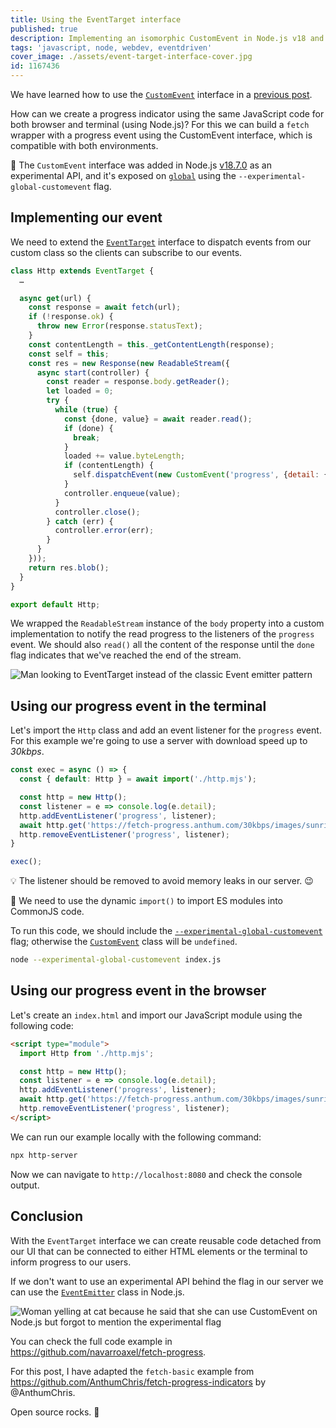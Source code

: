 ```yaml
---
title: Using the EventTarget interface
published: true
description: Implementing an isomorphic CustomEvent in Node.js v18 and the browser.
tags: 'javascript, node, webdev, eventdriven'
cover_image: ./assets/event-target-interface-cover.jpg
id: 1167436
---
```


We have learned how to use the [`CustomEvent`](https://developer.mozilla.org/en-US/docs/Web/API/CustomEvent) interface in a [previous post](https://dev.to/cloudx/the-customevent-interface-2bfo).

How can we create a progress indicator using the same JavaScript code for both browser and terminal (using Node.js)? For this we can build a `fetch` wrapper with a progress event using the CustomEvent interface, which is compatible with both environments.

📣 The `CustomEvent` interface was added in Node.js [v18.7.0](https://nodejs.org/en/blog/release/v18.7.0/) as an experimental API, and it's exposed on [`global`](https://nodejs.org/dist/latest/docs/api/globals.html#global) using the `--experimental-global-customevent` flag.

## Implementing our event

We need to extend the [`EventTarget`](https://nodejs.org/dist/latest/docs/api/events.html#eventtarget-and-event-api) interface to dispatch events from our custom class so the clients can subscribe to our events.

```javascript
class Http extends EventTarget {
  …

  async get(url) {
    const response = await fetch(url);
    if (!response.ok) {
      throw new Error(response.statusText);
    }
    const contentLength = this._getContentLength(response);
    const self = this;
    const res = new Response(new ReadableStream({
      async start(controller) {
        const reader = response.body.getReader();
        let loaded = 0;
        try {
          while (true) {
            const {done, value} = await reader.read();
            if (done) {
              break;
            }
            loaded += value.byteLength;
            if (contentLength) {
              self.dispatchEvent(new CustomEvent('progress', {detail: {contentLength, loaded}}));
            }
            controller.enqueue(value);
          }
          controller.close();
        } catch (err) {
          controller.error(err);
        }
      }
    }));
    return res.blob();
  }
}

export default Http;
```

We wrapped the `ReadableStream` instance of the `body` property into a custom implementation to notify the read progress to the listeners of the `progress` event. We should also `read()` all the content of the response until the `done` flag indicates that we've reached the end of the stream.

![Man looking to EventTarget instead of the classic Event emitter pattern](https://dev-to-uploads.s3.amazonaws.com/uploads/articles/gnhex9rmqvdcxw2sclsc.png)

## Using our progress event in the terminal

Let's import the `Http` class and add an event listener for the `progress` event. For this example we're going to use a server with download speed up to _30kbps_.

```javascript
const exec = async () => {
  const { default: Http } = await import('./http.mjs');

  const http = new Http();
  const listener = e => console.log(e.detail);
  http.addEventListener('progress', listener);
  await http.get('https://fetch-progress.anthum.com/30kbps/images/sunrise-baseline.jpg');
  http.removeEventListener('progress', listener);
}

exec();
```

💡 The listener should be removed to avoid memory leaks in our server. 😉

🧠 We need to use the dynamic `import()` to import ES modules into CommonJS code.

To run this code, we should include the [`--experimental-global-customevent`](https://nodejs.org/dist/latest-v18.x/docs/api/cli.html#--experimental-global-customevent) flag; otherwise the [`CustomEvent`](https://nodejs.org/dist/latest/docs/api/events.html#class-customevent) class will be `undefined`.

```bash
node --experimental-global-customevent index.js
```

## Using our progress event in the browser

Let's create an `index.html` and import our JavaScript module using the following code:

```html
<script type="module">
  import Http from './http.mjs';

  const http = new Http();
  const listener = e => console.log(e.detail);
  http.addEventListener('progress', listener);
  await http.get('https://fetch-progress.anthum.com/30kbps/images/sunrise-baseline.jpg');
  http.removeEventListener('progress', listener);
</script>
```

We can run our example locally with the following command:

```bash
npx http-server
```

Now we can navigate to `http://localhost:8080` and check the console output.

## Conclusion

With the `EventTarget` interface we can create reusable code detached from our UI that can be connected to either HTML elements or the terminal to inform progress to our users.

If we don't want to use an experimental API behind the flag in our server we can use the [`EventEmitter`](https://nodejs.org/dist/latest/docs/api/events.html#class-eventemitter) class in Node.js.

![Woman yelling at cat because he said that she can use CustomEvent on Node.js but forgot to mention the experimental flag](https://dev-to-uploads.s3.amazonaws.com/uploads/articles/i48twzkgqbad67ll8n6a.png)

You can check the full code example in <https://github.com/navarroaxel/fetch-progress>.

For this post, I have adapted the `fetch-basic` example from <https://github.com/AnthumChris/fetch-progress-indicators> by @AnthumChris.

Open source rocks. 🤘
